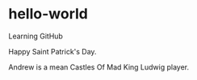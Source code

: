 # hello-world
Learning GitHub

Happy Saint Patrick's Day.

Andrew is a mean Castles Of Mad King Ludwig player.
